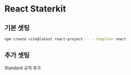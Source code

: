 # React Staterkit

## 기본 셋팅

```bash
npm create vite@latest react-project -- --template react
```

## 추가 셋팅

Standard 규칙 추가
